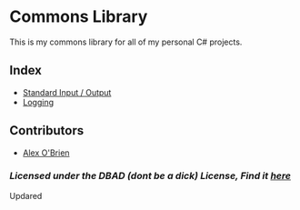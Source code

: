 # Commons Library

This is my commons library for all of my personal C# projects.

## Index

- [Standard Input / Output](/CommonsLibrary/StdInp.cs)
- [Logging](/CommonsLibrary/Logs.cs)

## Contributors
- [Alex O'Brien](https://github.com/alex8obrien)

### *Licensed under the DBAD (dont be a dick) License, Find it [here](/LICENSE.md)*
Updared
